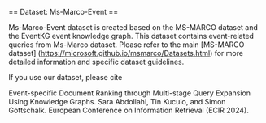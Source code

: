 == Dataset: Ms-Marco-Event ==
 
Ms-Marco-Event dataset is created based on the MS-MARCO dataset and the EventKG event knowledge graph. This dataset contains event-related queries from Ms-Marco dataset. Please refer to the main [MS-MARCO dataset] (https://microsoft.github.io/msmarco/Datasets.html) for more detailed information and specific dataset guidelines.
 
If you use our dataset, please cite
 
Event-specific Document Ranking through Multi-stage Query Expansion Using Knowledge Graphs. Sara Abdollahi, Tin Kuculo, and Simon Gottschalk. European Conference on Information Retrieval (ECIR 2024).
